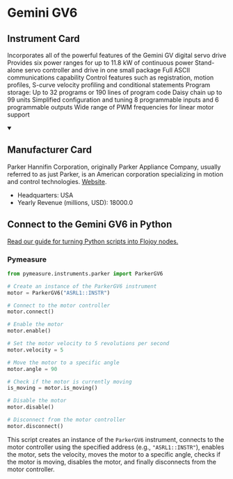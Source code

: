 
# Gemini GV6

## Instrument Card

Incorporates all of the powerful features of the Gemini GV digital servo drive
Provides six power ranges for up to 11.8 kW of continuous power
Stand-alone servo controller and drive in one small package
Full ASCII communications capability
Control features such as registration, motion profiles, S-curve velocity profiling and conditional statements
Program storage: Up to 32 programs or 190 lines of program code
Daisy chain up to 99 units
Simplified configuration and tuning
8 programmable inputs and 6 programmable outputs
Wide range of PWM frequencies for linear motor support

<details open>
<summary><h2>Manufacturer Card</h2></summary>
Parker Hannifin Corporation, originally Parker Appliance Company, usually referred to as just Parker, is an American corporation specializing in motion and control technologies. <a href=https://www.parker.com/us/en/home.html>Website</a>.
<br>
<ul>
  <li>Headquarters: USA</li>
  <li>Yearly Revenue (millions, USD): 18000.0</li>
</ul>
</details>

## Connect to the Gemini GV6 in Python

[Read our guide for turning Python scripts into Flojoy nodes.](https://docs.flojoy.ai/custom-nodes/creating-custom-node/)


### Pymeasure


```python
from pymeasure.instruments.parker import ParkerGV6

# Create an instance of the ParkerGV6 instrument
motor = ParkerGV6("ASRL1::INSTR")

# Connect to the motor controller
motor.connect()

# Enable the motor
motor.enable()

# Set the motor velocity to 5 revolutions per second
motor.velocity = 5

# Move the motor to a specific angle
motor.angle = 90

# Check if the motor is currently moving
is_moving = motor.is_moving()

# Disable the motor
motor.disable()

# Disconnect from the motor controller
motor.disconnect()
```

This script creates an instance of the `ParkerGV6` instrument, connects to the motor controller using the specified address (e.g., `"ASRL1::INSTR"`), enables the motor, sets the velocity, moves the motor to a specific angle, checks if the motor is moving, disables the motor, and finally disconnects from the motor controller.

